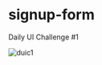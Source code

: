 # signup-form
Daily UI Challenge #1

![duic1](https://www.dropbox.com/s/ru38vcfpczbfytu/persp%20shot%20sm.png?dl=1)
